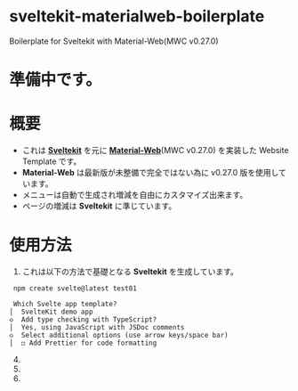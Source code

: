 # sveltekit-materialweb-boilerplate
Boilerplate for Sveltekit with Material-Web(MWC v0.27.0)

# 準備中です。



# 概要
- これは [**Sveltekit**](https://github.com/sveltejs/kit) を元に [**Material-Web**](https://github.com/material-components/material-web/tree/v0.27.0/packages)(MWC v0.27.0) を実装した Website Template です。
- **Material-Web** は最新版が未整備で完全ではない為に v0.27.0 版を使用しています。
- メニューは自動で生成され増減を自由にカスタマイズ出来ます。　
- ページの増減は **Sveltekit** に準じています。
# 使用方法
1. これは以下の方法で基礎となる **Sveltekit** を生成しています。
```
 npm create svelte@latest test01

 Which Svelte app template?
│  SvelteKit demo app
◇  Add type checking with TypeScript?
│  Yes, using JavaScript with JSDoc comments
◇  Select additional options (use arrow keys/space bar)
│  ◻ Add Prettier for code formatting
```




4.
5. 
6.
